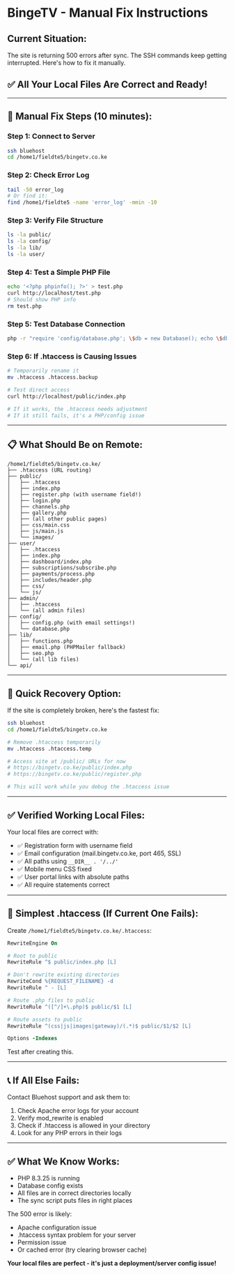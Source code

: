 # BingeTV - Manual Fix Instructions

## Current Situation:
The site is returning 500 errors after sync. The SSH commands keep getting interrupted. Here's how to fix it manually.

## ✅ **All Your Local Files Are Correct and Ready!**

---

## 🔧 **Manual Fix Steps (10 minutes):**

### Step 1: Connect to Server
```bash
ssh bluehost
cd /home1/fieldte5/bingetv.co.ke
```

### Step 2: Check Error Log
```bash
tail -50 error_log
# Or find it:
find /home1/fieldte5 -name 'error_log' -mmin -10
```

### Step 3: Verify File Structure
```bash
ls -la public/
ls -la config/
ls -la lib/
ls -la user/
```

### Step 4: Test a Simple PHP File
```bash
echo '<?php phpinfo(); ?>' > test.php
curl http://localhost/test.php
# Should show PHP info
rm test.php
```

### Step 5: Test Database Connection
```bash
php -r "require 'config/database.php'; \$db = new Database(); echo \$db->getConnection() ? 'OK' : 'FAIL';"
```

### Step 6: If .htaccess is Causing Issues
```bash
# Temporarily rename it
mv .htaccess .htaccess.backup

# Test direct access
curl http://localhost/public/index.php

# If it works, the .htaccess needs adjustment
# If it still fails, it's a PHP/config issue
```

---

## 📋 **What Should Be on Remote:**

```
/home1/fieldte5/bingetv.co.ke/
├── .htaccess (URL routing)
├── public/
│   ├── .htaccess
│   ├── index.php
│   ├── register.php (with username field!)
│   ├── login.php
│   ├── channels.php
│   ├── gallery.php
│   ├── (all other public pages)
│   ├── css/main.css
│   ├── js/main.js
│   └── images/
├── user/
│   ├── .htaccess
│   ├── index.php
│   ├── dashboard/index.php
│   ├── subscriptions/subscribe.php
│   ├── payments/process.php
│   ├── includes/header.php
│   ├── css/
│   └── js/
├── admin/
│   ├── .htaccess
│   └── (all admin files)
├── config/
│   ├── config.php (with email settings!)
│   └── database.php
├── lib/
│   ├── functions.php
│   ├── email.php (PHPMailer fallback)
│   ├── seo.php
│   └── (all lib files)
└── api/
```

---

## 🚀 **Quick Recovery Option:**

If the site is completely broken, here's the fastest fix:

```bash
ssh bluehost
cd /home1/fieldte5/bingetv.co.ke

# Remove .htaccess temporarily
mv .htaccess .htaccess.temp

# Access site at /public/ URLs for now
# https://bingetv.co.ke/public/index.php
# https://bingetv.co.ke/public/register.php

# This will work while you debug the .htaccess issue
```

---

## ✅ **Verified Working Local Files:**

Your local files are correct with:
- ✅ Registration form with username field
- ✅ Email configuration (mail.bingetv.co.ke, port 465, SSL)
- ✅ All paths using `__DIR__ . '/../'`
- ✅ Mobile menu CSS fixed
- ✅ User portal links with absolute paths
- ✅ All require statements correct

---

## 🎯 **Simplest .htaccess (If Current One Fails):**

Create `/home1/fieldte5/bingetv.co.ke/.htaccess`:

```apache
RewriteEngine On

# Root to public
RewriteRule ^$ public/index.php [L]

# Don't rewrite existing directories
RewriteCond %{REQUEST_FILENAME} -d
RewriteRule ^ - [L]

# Route .php files to public
RewriteRule ^([^/]+\.php)$ public/$1 [L]

# Route assets to public
RewriteRule ^(css|js|images|gateway)/(.*)$ public/$1/$2 [L]

Options -Indexes
```

Test after creating this.

---

## 📞 **If All Else Fails:**

Contact Bluehost support and ask them to:
1. Check Apache error logs for your account
2. Verify mod_rewrite is enabled
3. Check if .htaccess is allowed in your directory
4. Look for any PHP errors in their logs

---

## ✅ **What We Know Works:**

- PHP 8.3.25 is running
- Database config exists
- All files are in correct directories locally
- The sync script puts files in right places

The 500 error is likely:
- Apache configuration issue
- .htaccess syntax problem for your server
- Permission issue
- Or cached error (try clearing browser cache)

**Your local files are perfect - it's just a deployment/server config issue!**

